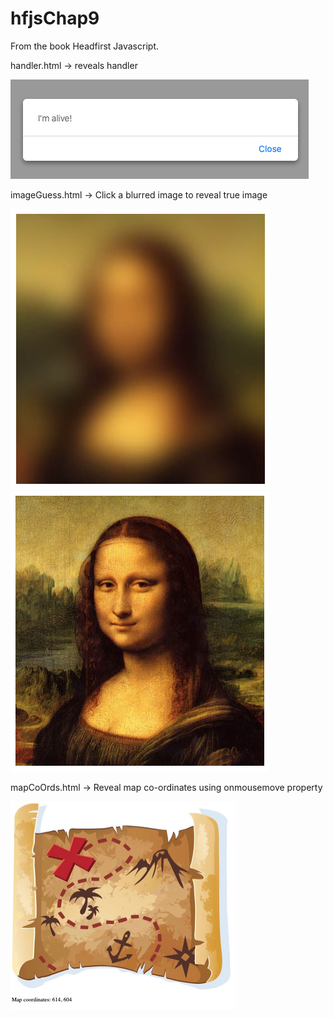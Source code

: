 # hfjsChap9

From the book Headfirst Javascript.

handler.html -> reveals handler

![handler image](handler.png)

imageGuess.html -> Click a blurred image to reveal true image

![blur image](blur.png)
![blur image 2](blur2.png)

mapCoOrds.html -> Reveal map co-ordinates using onmousemove property

![map image](mapEx.png)